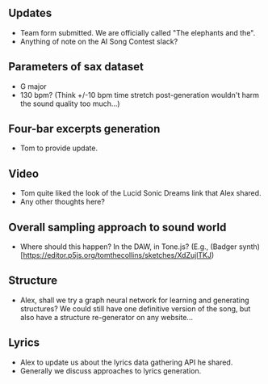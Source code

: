## Updates

- Team form submitted. We are officially called "The elephants and the".
- Anything of note on the AI Song Contest slack?


## Parameters of sax dataset

- G major
- 130 bpm? (Think +/-10 bpm time stretch post-generation wouldn't harm the sound quality too much...)


## Four-bar excerpts generation

- Tom to provide update.


## Video

- Tom quite liked the look of the Lucid Sonic Dreams link that Alex shared.
- Any other thoughts here?


## Overall sampling approach to sound world

- Where should this happen? In the DAW, in Tone.js? (E.g., (Badger synth)[https://editor.p5js.org/tomthecollins/sketches/XdZujlTKJ)


## Structure

- Alex, shall we try a graph neural network for learning and generating structures? We could still have one definitive version of the song, but also have a structure re-generator on any website...


## Lyrics

- Alex to update us about the lyrics data gathering API he shared.
- Generally we discuss approaches to lyrics generation.
